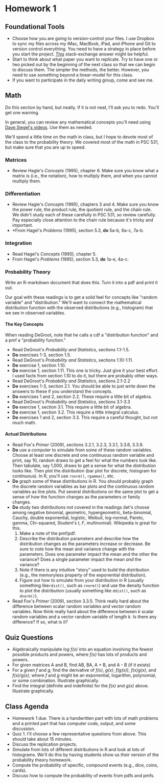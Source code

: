 # Homework 1


## Foundational Tools

* Choose how you are going to version-control your files. I use Dropbox to sync my files across my iMac, MacBook, iPad, and iPhone and Git to version control everything. You need to have a strategy in place before you start the project. [This](http://academia.stackexchange.com/questions/5277/why-use-version-control-systems-for-writing-a-paper) stack-exchange answer might be helpful.
* Start to think about what paper you want to replicate. Try to have one or two picked out by the beginning of the next class so that we can begin to discuss them. The simpler the methods, the better. However, you need to use something beyond a linear-model for this class.
* If you want to participate in the daily writing group, come and see me.

## Math

Do this section by hand, but neatly. If it is not neat, I'll ask you to redo. You'll get one warning.

In general, you can review any mathematical concepts  you'll need using [Dave Siegel's videos](http://people.duke.edu/~das76/Mathematics%20for%20Political%20and%20Social%20Research%20Syllabus_Siegel.pdf). Use them as needed.

We'll spend a little time on the math in class, but I hope to devote most of the class to the probability theory. We covered most of the math in PSC 531, but make sure that you are up to speed.

### Matrices

* Review Hagle's *Concepts* (1995), chapter 6. Make sure you know what a matrix is (i.e., the notation), how to multiply them, and when you cannot multiply them.

### Differentiation

* Review Hagle's *Concepts* (1995), chapters 3 and 4. Make sure you know the power rule, the product rule, the quotient rule, and the chain rule. We didn't study each of these carefully in PSC 531, so review carefully. Pay especially close attention to the chain rule because it's tricky and important.
* *From Hagel's *Problems* (1995), section 5.3, **do** 5a-b, 6a-c, 7a-b. 

### Integration

* Read Hagel's *Concepts* (1995), chapter 5.
* From Hagel's *Problems* (1995), section 5.3, **do** 1a-e, 4a-c.

### Probability Theory

Write an R-markdown document that does this. Turn it into a pdf and print it out.

Our goal with these readings is to get a solid feel for concepts like "random variable" and "distribution." We'll want to connect the mathematical distribution function with the observed distributions (e.g., histogram) that we see in observed variables.

#### The Key Concepts

When reading DeGroot, note that he calls a cdf a "distribution function" and a pmf a "probability function." 

* Read DeGroot's *Probability and Statistics*, sections 1.1-1.5.
* **Do** exercises 1-3, section 1.5.
* Read DeGroot's *Probability and Statistics*, sections 1.10-1.11.
* **Do** exercise 1, section 1.10.
* **Do** exercise 1, section 1.11. This one is tricky. Just give it your best effort. I used facts from section 1.10 to do it, but there are probably other ways.
* Read DeGroot's *Probability and Statistics*, sections 2.1-2.2
* **Do** exercises 1-3, section 2.1. You should be able to just write down the answers to these if you understand the concepts.
* **Do** exercises 1 and 2, section 2.2. These require a little bit of algebra.
* Read DeGroot's *Probability and Statistics*, sections 3.1-3.3
* **Do** exercise 1, section 3.1. This require a little bit of algebra.
* **Do** exercise 1, section 3.2. This require a little integral calculus.
* **Do** exercises 1 and 2, section 3.3. This require a careful thought, but not much math.

#### Actual Distributions

* Read Fox's *Primer* (2009), sections 3.2.1, 3.2.3, 3.3.1, 3.3.6, 3.3.9.
* **Do** use a computer to simulate from some of these random variables. Choose at least one discrete and one continuous random variable and print, say 10, random draws to get a feel for what the numbers look like. Then tabulate, say 1,000, draws to get a sense for what the distribution looks like. Then plot the distribution (bar plot for discrete, histogram for continuous). In R, you'll use `rnorm()`, `rgamma()`, etc.
* **Do** graph some of these distributions in R. You should probably graph the discrete random variables as bar plots and the continuous random variables as line plots. Put several distributions on the same plot to get a sense of how the function changes as the parameters or family changes.
* **Do** study two distributions not covered in the readings (let's choose among negative binomial, geometric, hypergeometric, beta-binomial, Cauchy, double exponential, logistic, Weibull, log-normal, Pareto, gamma, Chi-squared, Student's *t*, *F*, multinomial). Wikipedia is great for this. 
	1. Make a note of the pmf/pdf.
	2. Describe the distribution parameters and describe how the distribution changes as the parameters increase or decrease. Be sure to note how the mean and variance change with the parameters. Does one parameter impact the mean and the other the variance? Does a single parameter impact the mean *and* the variance?
	3. Note if there is any intuitive "story" used to build the distribution (e.g., the memoryless property of the exponential distribution).
	4. Figure out how to simulate from your distribution in R (usually something like`rdist()`, such as `rnorm()`) and use the density function to plot the distribution (usually something like `ddist()`, such as `dnorm()`).
* Read Fox's *Primer* (2009), section 3.3.5. Think really hard about the difference between scalar random variables and vector random variables. Now think really hard about the difference between *k* scalar random variables and a vector random variable of length *k*. Is there any difference? If so, what is it?

## Quiz Questions

* Algebraically manipulate *log f(x)* into an equation involving the fewest possible products and powers, where *f(x)* has lots of products and powers.
* For given matrices A and B, find AB, BA, A + B, and A - B (if it exists)
* For a given *f* and *g*, find the derivative of *f(x)*, *g(x)*, *f(g(x))*, *f(x)g(x)*, and *f(x)/g(x)*, where *f* and *g* might be an exponential, logarithm, polynomial, or some combination. Illustrate graphically.
* Find the integral (definite and indefinite) for the *f(x)* and *g(x)* above. Illustrate graphically.

## Class Agenda

* Homework 1 due. There is a handwritten part with lots of math problems and a printed part that has computer code, output, and some discussion.
* Quiz 1. I'll choose a few representative questions from above. This should take about 15 minutes.
* Discuss the replication projects.
* Simulate from lots of different distributions in R and look at lots of histograms. We'll do this by having students show us their version of the probability theory homework.
* Compute the probability of specific, compound events (e.g., dice, coins, cards).
* Discuss how to compute the probability of events from pdfs and pmfs.